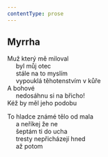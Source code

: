 ```yaml
---
contentType: prose
---
```


## Myrrha

Muž který mě miloval  
     byl můj otec  
     stále na to myslím  
     vypouklá těhotenstvím v kůře  
A bohové  
     nedosáhnu si na břicho!  
Kéž by měl jeho podobu

To hladce známé tělo od mala  
     a neříkej že ne  
     šeptám ti do ucha  
     tresty nepřicházejí hned  
     až potom
